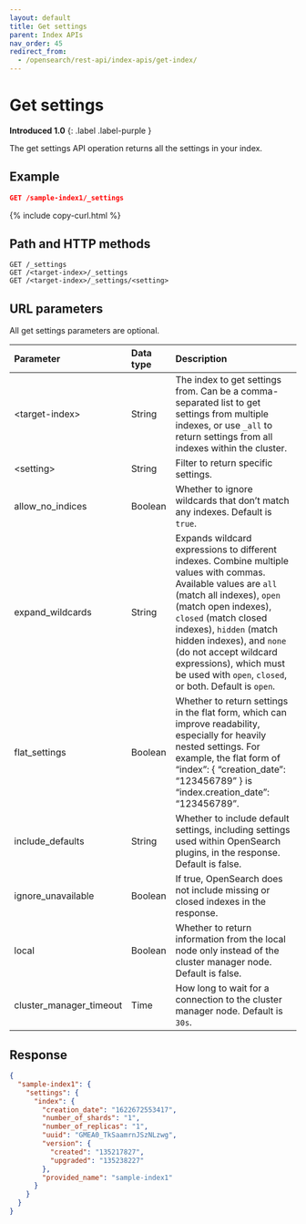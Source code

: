 ```yaml
---
layout: default
title: Get settings
parent: Index APIs
nav_order: 45
redirect_from:
  - /opensearch/rest-api/index-apis/get-index/
---
```


# Get settings
**Introduced 1.0**
{: .label .label-purple }

The get settings API operation returns all the settings in your index.

## Example

```json
GET /sample-index1/_settings
```
{% include copy-curl.html %}

## Path and HTTP methods

```
GET /_settings
GET /<target-index>/_settings
GET /<target-index>/_settings/<setting>
```

## URL parameters

All get settings parameters are optional.

Parameter | Data type | Description
:--- | :--- | :---
&lt;target-index&gt; | String | The index to get settings from. Can be a comma-separated list to get settings from multiple indexes, or use `_all` to return settings from all indexes within the cluster.
&lt;setting&gt; | String | Filter to return specific settings.
allow_no_indices | Boolean | Whether to ignore wildcards that don’t match any indexes. Default is `true`.
expand_wildcards | String | Expands wildcard expressions to different indexes. Combine multiple values with commas. Available values are `all` (match all indexes), `open` (match open indexes), `closed` (match closed indexes), `hidden` (match hidden indexes), and `none` (do not accept wildcard expressions), which must be used with `open`, `closed`, or both. Default is `open`.
flat_settings | Boolean | Whether to return settings in the flat form, which can improve readability, especially for heavily nested settings. For example, the flat form of “index”: { “creation_date”: “123456789” } is “index.creation_date”: “123456789”.
include_defaults | String | Whether to include default settings, including settings used within OpenSearch plugins, in the response. Default is false.
ignore_unavailable | Boolean | If true, OpenSearch does not include missing or closed indexes in the response.
local | Boolean | Whether to return information from the local node only instead of the cluster manager node. Default is false.
cluster_manager_timeout | Time | How long to wait for a connection to the cluster manager node. Default is `30s`.

## Response

```json
{
  "sample-index1": {
    "settings": {
      "index": {
        "creation_date": "1622672553417",
        "number_of_shards": "1",
        "number_of_replicas": "1",
        "uuid": "GMEA0_TkSaamrnJSzNLzwg",
        "version": {
          "created": "135217827",
          "upgraded": "135238227"
        },
        "provided_name": "sample-index1"
      }
    }
  }
}
```
